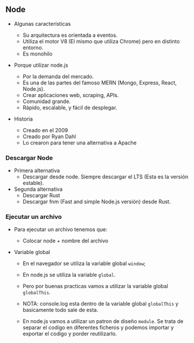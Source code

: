 
## Node

- Algunas características
    - Su arquitectura es orientada a eventos. 
    - Utiliza el motor V8 (El mismo que utiliza Chrome) pero en distinto entorno.
    - Es monohilo

- Porque utilizar node.js
    - Por la demanda del mercado.
    - Es una de las partes del famoso MERN (Mongo, Express, React, Node.js).
    - Crear aplicaciones web, scraping, APIs.
    - Comunidad grande.
    - Rápido, escalable, y fácil de desplegar. 

- Historia
    - Creado en el 2009
    - Creado por Ryan Dahl
    - Lo crearon para tener una alternativa a Apache

### Descargar Node

- Primera alternativa
    - Descargar desde node. Siempre descargar el LTS (Esta es la versión estable).
- Segunda alternativa
    - Descargar Rust
    - Descargar fnm (Fast and simple Node.js versión) desde Rust. 

### Ejecutar un archivo

- Para ejecutar un archivo tenemos que:
    - Colocar node + nombre del archivo

- Variable global
    - En el navegador se utiliza la variable global `window`;
    - En node.js se utiliza la variable `global`.
    - Pero por buenas practicas vamos a utilizar la variable global `globalThis`.
    - NOTA: console.log esta dentro de la variable global `globalThis` y basicamente todo sale de esta.

    - En node.js vamos a utilizar un patron de diseño `module`. Se trata de separar el codigo en diferentes ficheros y podemos importar y exportar el codigo y porder reutilizarlo.
